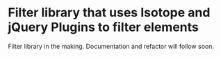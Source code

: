 # Filter library that uses Isotope and jQuery Plugins to filter elements
Filter library in the making. Documentation and refactor will follow soon.